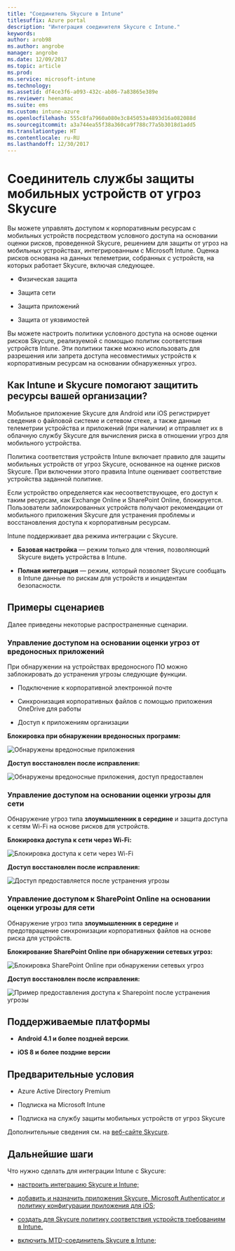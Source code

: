 ```yaml
---
title: "Соединитель Skycure в Intune"
titlesuffix: Azure portal
description: "Интеграция соединителя Skycure с Intune."
keywords: 
author: arob98
ms.author: angrobe
manager: angrobe
ms.date: 12/09/2017
ms.topic: article
ms.prod: 
ms.service: microsoft-intune
ms.technology: 
ms.assetid: df4ce3f6-a093-432c-ab86-7a83865e389e
ms.reviewer: heenamac
ms.suite: ems
ms.custom: intune-azure
ms.openlocfilehash: 555c8fa7960a080e3c845053a4893d16a082088d
ms.sourcegitcommit: a3a744ea55f38a360ca9f788c77a5b3018d1add5
ms.translationtype: HT
ms.contentlocale: ru-RU
ms.lasthandoff: 12/30/2017
---
```

# <a name="skycure-mobile-threat-defense-connector"></a>Соединитель службы защиты мобильных устройств от угроз Skycure

Вы можете управлять доступом к корпоративным ресурсам с мобильных устройств посредством условного доступа на основании оценки рисков, проведенной Skycure, решением для защиты от угроз на мобильных устройствах, интегрированным с Microsoft Intune. Оценка рисков основана на данных телеметрии, собранных с устройств, на которых работает Skycure, включая следующее.

-   Физическая защита

-   Защита сети

-   Защита приложений

-   Защита от уязвимостей

Вы можете настроить политики условного доступа на основе оценки рисков Skycure, реализуемой с помощью политик соответствия устройств Intune. Эти политики также можно использовать для разрешения или запрета доступа несовместимых устройств к корпоративным ресурсам на основании обнаруженных угроз.

## <a name="how-do-intune-and-skycure-help-protect-your-company-resources"></a>Как Intune и Skycure помогают защитить ресурсы вашей организации?

Мобильное приложение Skycure для Android или iOS регистрирует сведения о файловой системе и сетевом стеке, а также данные телеметрии устройства и приложений (при наличии) и отправляет их в облачную службу Skycure для вычисления риска в отношении угроз для мобильного устройства.

Политика соответствия устройств Intune включает правило для защиты мобильных устройств от угроз Skycure, основанное на оценке рисков Skycure. При включении этого правила Intune оценивает соответствие устройства заданной политике.

Если устройство определяется как несоответствующее, его доступ к таким ресурсам, как Exchange Online и SharePoint Online, блокируется. Пользователи заблокированных устройств получают рекомендации от мобильного приложения Skycure для устранения проблемы и восстановления доступа к корпоративным ресурсам.

Intune поддерживает два режима интеграции с Skycure.

-   **Базовая настройка** — режим только для чтения, позволяющий Skycure видеть устройства в Intune.

-   **Полная интеграция** — режим, который позволяет Skycure сообщать в Intune данные по рискам для устройств и инцидентам безопасности.

## <a name="sample-scenarios"></a>Примеры сценариев

Далее приведены некоторые распространенные сценарии.

### <a name="control-access-based-on-threats-from-malicious-apps"></a>Управление доступом на основании оценки угроз от вредоносных приложений

При обнаружении на устройствах вредоносного ПО можно заблокировать до устранения угрозы следующие функции.

-   Подключение к корпоративной электронной почте

-   Синхронизация корпоративных файлов с помощью приложения OneDrive для работы

-   Доступ к приложениям организации

**Блокировка при обнаружении вредоносных программ:**

![Обнаружены вредоносные приложения](./media/skycure-arch-1.png)

**Доступ восстановлен после исправления:**

![Обнаружены вредоносные приложения, доступ предоставлен](./media/skycure-arch-2.png)

### <a name="control-access-based-on-threat-to-network"></a>Управление доступом на основании оценки угрозы для сети

Обнаружение угроз типа **злоумышленник в середине** и защита доступа к сетям Wi-Fi на основе рисков для устройств.

**Блокировка доступа к сети через Wi-Fi:**

![Блокировка доступа к сети через Wi-Fi](./media/skycure-arch-3.png)

**Доступ восстановлен после исправления:**

![Доступ предоставляется после устранения угрозы](./media/skycure-arch-4.png)

### <a name="control-access-to-sharepoint-online-based-on-threat-to-network"></a>Управление доступом к SharePoint Online на основании оценки угрозы для сети

Обнаружение угроз типа **злоумышленник в середине** и предотвращение синхронизации корпоративных файлов на основе риска для устройств.

**Блокирование SharePoint Online при обнаружении сетевых угроз:**

![Блокировка SharePoint Online при обнаружении сетевых угроз](./media/skycure-arch-5.png)

**Доступ восстановлен после исправления:**

![Пример предоставления доступа к Sharepoint после устранения угрозы](./media/skycure-arch-6.png)

## <a name="supported-platforms"></a>Поддерживаемые платформы

-   **Android 4.1 и более поздней версии**.

-   **iOS 8 и более поздние версии**

## <a name="pre-requisites"></a>Предварительные условия

-   Azure Active Directory Premium

-   Подписка на Microsoft Intune

-   Подписка на службу защиты мобильных устройств от угроз Skycure

Дополнительные сведения см. на [веб-сайте Skycure](https://www.skycure.com/skycure-microsoft-integration/).

## <a name="next-steps"></a>Дальнейшие шаги

Что нужно сделать для интеграции Intune с Skycure:

- [настроить интеграцию Skycure и Intune;](skycure-mtd-connector-integration.md)

- [добавить и назначить приложения Skycure, Microsoft Authenticator и политику конфигурации приложения для iOS](mtd-apps-ios-app-configuration-policy-add-assign.md);

- [создать для Skycure политику соответствия устройств требованиям в Intune.](mtd-device-compliance-policy-create.md)

- [включить MTD-соединитель Skycure в Intune;](mtd-connector-enable.md)
